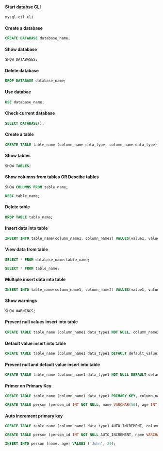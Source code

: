 #### Start databse CLI

```sql
mysql-ctl cli
```

#### Create a database

```sql
CREATE DATABASE database_name;
```

#### Show database

```sql
SHOW DATABASES;
```

#### Delete database

```sql
DROP DATABASE database_name;
```

#### Use databae

```sql
USE database_name;
```

#### Check current database

```sql
SELECT DATABASE();
```

#### Create a table

```sql
CREATE TABLE table_name (column_name data_type, column_name data_type);
```

#### Show tables

```sql
SHOW TABLES;
```

#### Show columns from tables OR Descibe tables

```sql
SHOW COLUMNS FROM table_name;
```

```sql
DESC table_name;
```

#### Delete table

```sql
DROP TABLE table_name;
```

#### Insert data into table

```sql
INSERT INTO table_name(column_name1, column_name2) VALUES(value1, value2);
```

#### View data from table

```sql
SELECT * FROM database_name.table_name;
```

```sql
SELECT * FROM table_name;
```

#### Multiple insert data into table

```sql
INSERT INTO table_name(column_name1, column_name2) VALUES(value1, value2), (value1, value2);
```

#### Show warnings

```sql
SHOW WARNINGS;
```

#### Prevent null values insert into table

```sql
CREATE TABLE table_name (column_name1 data_type1 NOT NULL, column_name2 data_type2 NOT NULL);
```

#### Default value insert into table

```sql
CREATE TABLE table_name (column_name1 data_type1 DEFAULT default_value1, column_name2 data_type2 DEFAULT default_value2);
```

#### Prevent null and default value insert into table

```sql
CREATE TABLE table_name (column_name1 data_type1 NOT NULL DEFAULT default_value1, column_name2 data_type2 NOT NULL DEFAULT default_value2);
```

#### Primer on Primary Key

```sql
CREATE TABLE table_name (column_name1 data_type1 PRIMARY KEY, column_name2 data_type2);
```

```sql
CREATE TABLE person (person_id INT NOT NULL, name VARCHAR(50), age INT, PRIMARY KEY (person_id));
```

#### Auto increment primary key

```sql
CREATE TABLE table_name (column_name1 data_type1 AUTO_INCREMENT, column_name2 data_type2);
```

```sql
CREATE TABLE person (person_id INT NOT NULL AUTO_INCREMENT, name VARCHAR(50), age INT, PRIMARY KEY (person_id));
```

```sql
INSERT INTO person (name, age) VALUES ('John', 20);
```
